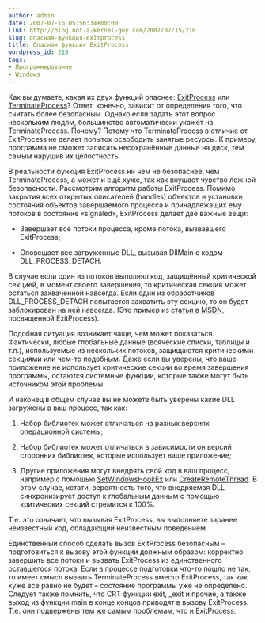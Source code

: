 ```yaml
---
author: admin
date: 2007-07-16 05:56:34+00:00
link: http://blog.not-a-kernel-guy.com/2007/07/15/210
slug: опасная-функция-exitprocess
title: Опасная функция ExitProcess
wordpress_id: 210
tags:
- Программирование
- Windows
---
```


Как вы думаете, какая их двух функций опаснее: [ExitProcess](http://msdn2.microsoft.com/en-us/library/ms682658.aspx) или [TerminateProcess](http://msdn2.microsoft.com/en-us/library/ms686714.aspx)? Ответ, конечно, зависит от определения того, что считать более безопасным. Однако если задать этот вопрос нескольким людям, большинство автоматически укажет на TerminateProcess. Почему? Потому что TerminateProcess в отличие от ExitProcess не делает попыток освободить занятые ресурсы. К примеру, программа не сможет записать несохранённые данные на диск, тем самым нарушив их целостность.

В реальности функция ExitProcess ни чем не безопаснее, чем TerminateProcess, а может и ещё хуже, так как внушает чувство ложной безопасности. Рассмотрим алгоритм работы ExitProcess. Помимо закрытия всех открытых описателей (handles) объектов и установки состояния объектов завершаемого процесса и принадлежащих ему потоков в состояние «signaled», ExitProcess делает две важные вещи:

  * Завершает все потоки процесса, кроме потока, вызвавшего ExitProcess;

  * Оповещает все загруженные DLL, вызывая DllMain c кодом DLL_PROCESS_DETACH.

В случае если один из потоков выполнял код, защищённый критической секцией, в момент своего завершения, то критическая секция может остаться захваченной навсегда. Если один из обработчиков DLL_PROCESS_DETACH попытается захватить эту секцию, то он будет заблокирован на ней навсегда. (Это пример из [статьи в MSDN](http://msdn2.microsoft.com/en-us/library/ms682658.aspx), посвященной ExitProcess).

Подобная ситуация возникает чаще, чем может показаться. Фактически, любые глобальные данные (всяческие списки, таблицы и т.п.), используемые из нескольких потоков, защищаются критическими секциями или чем-то подобным. Даже если вы уверены, что ваше приложение не использует критические секции во время завершения программы, остаются системные функции, которые также могут быть источником этой проблемы.

И наконец в общем случае вы не можете быть уверены какие DLL загружены в ваш процесс, так как:

  1. Набор библиотек может отличаться на разных версиях операционной системы;

  2. Набор библиотек может отличаться в зависимости он версий сторонних библиотек, которые использует ваше приложение;

  3. Другие приложения могут внедрять свой код в ваш процесс, например с помощью [SetWindowsHookEx](http://msdn2.microsoft.com/en-us/library/ms644990.aspx) или [CreateRemoteThread](http://msdn2.microsoft.com/en-us/library/ms682437.aspx). В этом случае, кстати, вероятность того, что внедряемая DLL синхронизирует доступ к глобальным данным с помощью критических секций стремится к 100%.

Т.е. это означает, что вызывая ExitProcess, вы выполняете заранее неизвестный код, обладающий неизвестным поведением. 

Единственный способ сделать вызов ExitProcess безопасным – подготовиться к вызову этой функции должным образом: корректно завершить все потоки и вызвать ExitProcess из единственного оставшегося потока. Если в процессе подготовки что-то пошло не так, то имеет смысл вызвать TerminateProcess вместо ExitProcess, так как хуже все равно не будет – состояние программы уже не определено. Следует также помнить, что CRT функции exit, _exit и прочие, а также выход из функции main в конце концов приводят в вызову ExitProcess. Т.е. они подвержены тем же самым проблемам, что и ExitProcess. 
